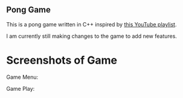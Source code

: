 ## Pong Game

This is a pong game written in C++ inspired by [this YouTube playlist](https://www.youtube.com/watch?v=luuyjjOxnUI&list=PL7Ej6SUky135IAAR3PFCFyiVwanauRqj3&index=1).

I am currently still making changes to the game to add new features.

# Screenshots of Game
Game Menu:


Game Play:

